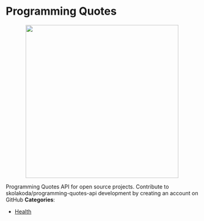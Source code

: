 # Programming Quotes

<p align="center">
    <img width="400" src="https://raw.githubusercontent.com/awesome-apis/awesome-apis/apis/programming-quotes/logo_256x256.png" />
</p>


Programming Quotes API for open source projects.  Contribute to skolakoda/programming-quotes-api development by creating an account on GitHub
**Categories**:

- [Health](https://github/awesome-apis/awesome-apis#health)




